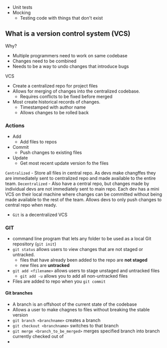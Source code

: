 - Unit tests
- Mocking
  - Testing code with things that don't exist

## What is a version control system (VCS)

Why?

- Multiple programmers need to work on same codebase
- Changes need to be combined
- Needs to be a way to undo changes that introduce bugs

VCS

- Create a centralized repo for project files
- Allows for merging of changes into the centralized codebase.
  - Requires conflicts to be fixed before merged
- Most create historical records of changes.
  - Timestamped with author name
  - Allows changes to be rolled back

### Actions

- Add
  - Add files to repos
- Commit
  - Push changes to existing files
- Update
  - Get most recent update version fo the files

`Centralized` - Store all files in central repo. As devs make changffes they are immediately sent to centralized repo and made available to the entire team.
`Decentralized` - Also have a central repo, but changes made by individual devs are not immediately sent to main repo. Each dev has a mini VCS on their local machine where changes can be committed without being made available to the rest of the team. Allows devs to only push changes to central repo when ready.

- `Git` is a decentralized VCS

### GIT

- command line program that lets any folder to be used as a local Git repository (`git init`)
- `git status` allows users to view changes that are not staged or untracked. 
  - files that have already been added to the repo are **not staged**
  - new files are **untracked**
- `git add <filename>` allows users to stage unstaged and untracked files
  - `git add -u` allows you to add all non-untracked files
- Files are added to repo when you `git commit`

#### Git branches
* A branch is an offshoot of the current state of the codebase
* Allows a user to make chagnes to files without breaking the stable version
* `git branch <branchname>` creates a branch
* `git checkout <branchname>` switches to that branch
* `git merge <branch_to_be_merged>` merges specified branch into branch currently checked out of
* 